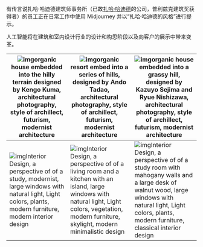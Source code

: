 有传言说扎哈·哈迪德建筑师事务所（已故[扎哈·哈迪德](https://en.wikipedia.org/wiki/Zaha_Hadid)的公司，普利兹克建筑奖获得者）的员工正在日常工作中使用 Midjourney 并以“扎哈·哈迪德的风格”进行提示。

人工智能将在建筑和室内设计行业的设计和构思阶段以及向客户的展示中带来变革。

| ![img](https://nhrvt0kw31.feishu.cn/space/api/box/stream/download/asynccode/?code=NGJmNGQ1NmQ2MTdjODA4NjY1YmJlMGQ3Zjc4Y2NhNWVfeGp1RTRSbzRWT2tvdFJIOTNaU2VVWHRNSHNPQ05oclJfVG9rZW46Qk5qTGJ5ejkyb09wQlB4YlBwUGNFSzk1bnJiXzE2ODQyMDQzMTI6MTY4NDIwNzkxMl9WNA)organic house embedded into the hilly terrain designed by Kengo Kuma, architectural photography, style of archillect, futurism, modernist architecture | ![img](https://nhrvt0kw31.feishu.cn/space/api/box/stream/download/asynccode/?code=NDIxY2EyOTdmZTViNDZhYmU5NTUzYTJmODVlMTE0MWVfaVVKNzBKMXRFb1UzN0FjRVBaSFRGMlNORnY3dWdyUkxfVG9rZW46RmZCMmJMSFJUb1pjczl4R1l5NGNjeUxJbmhoXzE2ODQyMDQzMTI6MTY4NDIwNzkxMl9WNA)organic resort embed into a series of hills, designed by Ando Tadao, architectural photography, style of archillect, futurism, modernist architecture | ![img](https://nhrvt0kw31.feishu.cn/space/api/box/stream/download/asynccode/?code=N2JmOGRhOTQ1MDYxYmM1YmZlOTQ1OGU4ZmFmYzhkNzJfNWlaWkUxejNONEJKTWNLQXFEeXVEWlVHbVJuRFZjUTNfVG9rZW46U1AzUWJkT0xDb2pCV1d4eFpLaGNaUWFwbkRjXzE2ODQyMDQzMTI6MTY4NDIwNzkxMl9WNA)organic house embedded into a grassy hill, designed by Kazuyo Sejima and Ryue Nishizawa, architectural photography, style of archillect, futurism, modernist architecture |
| ------------------------------------------------------------ | ------------------------------------------------------------ | ------------------------------------------------------------ |
| ![img](https://nhrvt0kw31.feishu.cn/space/api/box/stream/download/asynccode/?code=NTc5ODhkZGVkNTg3NGYwYjU2ZGMyZGQxODAwNzY3NGVfVURsNXFJenplcHJqVWdETGVYbm1ia1ZQMDgwQlVOM1lfVG9rZW46S3FxYWJCcVJYbzI0SFZ4cmFxUmNkU1JJbk1jXzE2ODQyMDQzMTI6MTY4NDIwNzkxMl9WNA)Interior Design, a perspective of of a study, modernist, large windows with natural light, Light colors, plants, modern furniture, modern interior design | ![img](https://nhrvt0kw31.feishu.cn/space/api/box/stream/download/asynccode/?code=ZWExMTdjMmNlNjk3NjUwM2JlNDQ5MGYzNDM2Njg2OTNfcHVnNFhhTUIwQ0FCY0h1QWVrUmxNa1VVVjRnQ3ZGa0VfVG9rZW46WUZkQ2JrYVlRb2wzcEZ4ZDNjemNtYk1vbkZlXzE2ODQyMDQzMTI6MTY4NDIwNzkxMl9WNA)Interior Design, a perspective of of a living room and a kitchen with an island, large windows with natural light, Light colors, vegetation, modern furniture, skylight, modern minimalistic design | ![img](https://nhrvt0kw31.feishu.cn/space/api/box/stream/download/asynccode/?code=ZTVmNDE0YzRjNDRkMmRjY2YxYmNmNTJhY2ZhYzkyZDRfVGxmRTE1WUtPQlNKbUJicnRqeDZjVGM5QXd6dEt4djFfVG9rZW46VThrWGJpdEFib2RVVHB4dVNHbWM2bDM1bnRoXzE2ODQyMDQzMTI6MTY4NDIwNzkxMl9WNA)Interior Design, a perspective of of a study room with mahogany walls and a large desk of walnut wood, large windows with natural light, Light colors, plants, modern furniture, classical interior design |